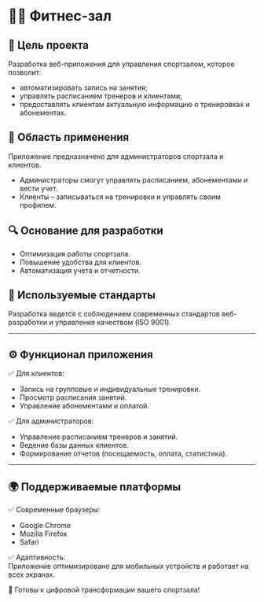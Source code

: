 # 🏋️‍♂️ Фитнес-зал

## 📌 Цель проекта  
Разработка веб-приложения для управления спортзалом, которое позволит:  
- автоматизировать запись на занятия;  
- управлять расписанием тренеров и клиентами;  
- предоставлять клиентам актуальную информацию о тренировках и абонементах.  

## 🎯 Область применения  
Приложение предназначено для администраторов спортзала и клиентов.  
- Администраторы смогут управлять расписанием, абонементами и вести учет.  
- Клиенты – записываться на тренировки и управлять своим профилем.  

## 🔍 Основание для разработки  
- Оптимизация работы спортзала.  
- Повышение удобства для клиентов.  
- Автоматизация учета и отчетности.  

## 📏 Используемые стандарты  
Разработка ведется с соблюдением современных стандартов веб-разработки и управления качеством (ISO 9001).  

---

## ⚙️ Функционал приложения  
✅ Для клиентов:  
- Запись на групповые и индивидуальные тренировки.  
- Просмотр расписания занятий.  
- Управление абонементами и оплатой.  

✅ Для администраторов:  
- Управление расписанием тренеров и занятий.  
- Ведение базы данных клиентов.  
- Формирование отчетов (посещаемость, оплата, статистика).  

---

## 🌍 Поддерживаемые платформы  
✅ Современные браузеры:  
- Google Chrome  
- Mozilla Firefox  
- Safari  

✅ Адаптивность:  
Приложение оптимизировано для мобильных устройств и работает на всех экранах.  

🚀 Готовы к цифровой трансформации вашего спортзала!
